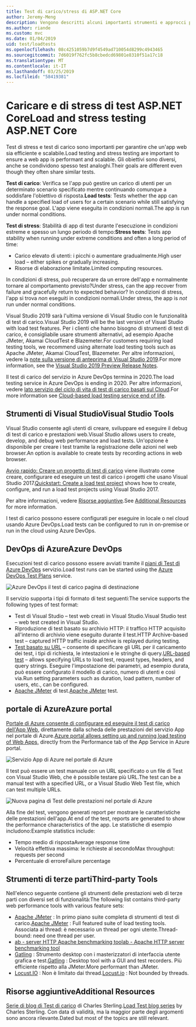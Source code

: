 ```yaml
---
title: Test di carico/stress di ASP.NET Core
author: Jeremy-Meng
description: Vengono descritti alcuni importanti strumenti e approcci per test di carico e delle App ASP.NET Core di test di stress.
ms.author: riande
ms.custom: mvc
ms.date: 01/04/2019
uid: test/loadtests
ms.openlocfilehash: 08c4251059b7d9f4549ad710054d8299c4943465
ms.sourcegitcommit: 7d6019f762fc5b8cbedcd69801e8310f51a17c18
ms.translationtype: MT
ms.contentlocale: it-IT
ms.lasthandoff: 03/25/2019
ms.locfileid: "58419381"
---
```

# <a name="load-and-stress-testing-aspnet-core"></a><span data-ttu-id="e1520-103">Caricare e di stress di test ASP.NET Core</span><span class="sxs-lookup"><span data-stu-id="e1520-103">Load and stress testing ASP.NET Core</span></span>

<span data-ttu-id="e1520-104">Test di stress e test di carico sono importanti per garantire che un'app web sia efficiente e scalabile.</span><span class="sxs-lookup"><span data-stu-id="e1520-104">Load testing and stress testing are important to ensure a web app is performant and scalable.</span></span> <span data-ttu-id="e1520-105">Gli obiettivi sono diversi, anche se condividono spesso test analoghi.</span><span class="sxs-lookup"><span data-stu-id="e1520-105">Their goals are different even though they often share similar tests.</span></span>

<span data-ttu-id="e1520-106">**Test di carico**: Verifica se l'app può gestire un carico di utenti per un determinato scenario specificato mentre continuando comunque a soddisfare l'obiettivo di risposta.</span><span class="sxs-lookup"><span data-stu-id="e1520-106">**Load tests**: Tests whether the app can handle a specified load of users for a certain scenario while still satisfying the response goal.</span></span> <span data-ttu-id="e1520-107">L'app viene eseguita in condizioni normali.</span><span class="sxs-lookup"><span data-stu-id="e1520-107">The app is run under normal conditions.</span></span>

<span data-ttu-id="e1520-108">**Test di stress**: Stabilità di app di test durante l'esecuzione in condizioni estreme e spesso un lungo periodo di tempo:</span><span class="sxs-lookup"><span data-stu-id="e1520-108">**Stress tests**: Tests app stability when running under extreme conditions and often a long period of time:</span></span>

* <span data-ttu-id="e1520-109">Carico elevato di utenti: i picchi o aumentare gradualmente.</span><span class="sxs-lookup"><span data-stu-id="e1520-109">High user load – either spikes or gradually increasing.</span></span>
* <span data-ttu-id="e1520-110">Risorse di elaborazione limitate.</span><span class="sxs-lookup"><span data-stu-id="e1520-110">Limited computing resources.</span></span>

<span data-ttu-id="e1520-111">In condizioni di stress, può recuperare da un errore dell'app e normalmente tornare al comportamento previsto?</span><span class="sxs-lookup"><span data-stu-id="e1520-111">Under stress, can the app recover from failure and gracefully return to expected behavior?</span></span> <span data-ttu-id="e1520-112">In condizioni di stress, l'app si trova *non* eseguiti in condizioni normali.</span><span class="sxs-lookup"><span data-stu-id="e1520-112">Under stress, the app is *not* run under normal conditions.</span></span>

<span data-ttu-id="e1520-113">Visual Studio 2019 sarà l'ultima versione di Visual Studio con le funzionalità di test di carico.</span><span class="sxs-lookup"><span data-stu-id="e1520-113">Visual Studio 2019 will be the last version of Visual Studio with load test features.</span></span> <span data-ttu-id="e1520-114">Per i clienti che hanno bisogno di strumenti di test di carico, è consigliabile usare strumenti alternativi, ad esempio Apache JMeter, Akamai CloudTest e Blazemeter.</span><span class="sxs-lookup"><span data-stu-id="e1520-114">For customers requiring load testing tools, we recommend using alternate load testing tools such as Apache JMeter, Akamai CloudTest, Blazemeter.</span></span> <span data-ttu-id="e1520-115">Per altre informazioni, vedere la [note sulla versione di anteprima di Visual Studio 2019](/visualstudio/releases/2019/release-notes-preview#test-tools).</span><span class="sxs-lookup"><span data-stu-id="e1520-115">For more information, see the [Visual Studio 2019 Preview Release Notes](/visualstudio/releases/2019/release-notes-preview#test-tools).</span></span>

<span data-ttu-id="e1520-116">Il test di carico del servizio in Azure DevOps termina in 2020.</span><span class="sxs-lookup"><span data-stu-id="e1520-116">The load testing service in Azure DevOps is ending in 2020.</span></span> <span data-ttu-id="e1520-117">Per altre informazioni, vedere [lato servizio del ciclo di vita di test di carico basati sul Cloud](https://devblogs.microsoft.com/devops/cloud-based-load-testing-service-eol/).</span><span class="sxs-lookup"><span data-stu-id="e1520-117">For more information see [Cloud-based load testing service end of life](https://devblogs.microsoft.com/devops/cloud-based-load-testing-service-eol/).</span></span>

## <a name="visual-studio-tools"></a><span data-ttu-id="e1520-118">Strumenti di Visual Studio</span><span class="sxs-lookup"><span data-stu-id="e1520-118">Visual Studio Tools</span></span>

<span data-ttu-id="e1520-119">Visual Studio consente agli utenti di creare, sviluppare ed eseguire il debug di test di carico e prestazioni web.</span><span class="sxs-lookup"><span data-stu-id="e1520-119">Visual Studio allows users to create, develop, and debug web performance and load tests.</span></span> <span data-ttu-id="e1520-120">Un'opzione è disponibile per creare i test tramite la registrazione delle azioni nel web browser.</span><span class="sxs-lookup"><span data-stu-id="e1520-120">An option is available to create tests by recording actions in web browser.</span></span>

<span data-ttu-id="e1520-121">[Avvio rapido: Creare un progetto di test di carico](/visualstudio/test/quickstart-create-a-load-test-project?view=vs-2017) viene illustrato come creare, configurare ed eseguire un test di carico i progetti che usano Visual Studio 2017.</span><span class="sxs-lookup"><span data-stu-id="e1520-121">[Quickstart: Create a load test project](/visualstudio/test/quickstart-create-a-load-test-project?view=vs-2017) shows how to create, configure, and run a load test projects using Visual Studio 2017.</span></span>

<span data-ttu-id="e1520-122">Per altre informazioni, vedere [Risorse aggiuntive](#add).</span><span class="sxs-lookup"><span data-stu-id="e1520-122">See [Additional Resources](#add) for more information.</span></span>

<span data-ttu-id="e1520-123">I test di carico possono essere configurati per eseguire in locale o nel cloud usando Azure DevOps.</span><span class="sxs-lookup"><span data-stu-id="e1520-123">Load tests can be configured to run in on-premise or run in the cloud using Azure DevOps.</span></span>

## <a name="azure-devops"></a><span data-ttu-id="e1520-124">DevOps di Azure</span><span class="sxs-lookup"><span data-stu-id="e1520-124">Azure DevOps</span></span>

<span data-ttu-id="e1520-125">Esecuzioni test di carico possono essere avviati tramite il [piani di Test di Azure DevOps](/azure/devops/test/load-test/index?view=vsts) servizio.</span><span class="sxs-lookup"><span data-stu-id="e1520-125">Load test runs can be started using the [Azure DevOps Test Plans](/azure/devops/test/load-test/index?view=vsts) service.</span></span>

![Azure DevOps il test di carico pagina di destinazione](./load-tests/_static/azure-devops-load-test.png)

<span data-ttu-id="e1520-127">Il servizio supporta i tipi di formato di test seguenti:</span><span class="sxs-lookup"><span data-stu-id="e1520-127">The service supports the following types of test format:</span></span>

* <span data-ttu-id="e1520-128">Test di Visual Studio – test web creati in Visual Studio.</span><span class="sxs-lookup"><span data-stu-id="e1520-128">Visual Studio test – web test created in Visual Studio.</span></span>
* <span data-ttu-id="e1520-129">Riproduzione di test basato su archivio HTTP: il traffico HTTP acquisito all'interno di archivio viene eseguito durante il test.</span><span class="sxs-lookup"><span data-stu-id="e1520-129">HTTP Archive-based test – captured HTTP traffic inside archive is replayed during testing.</span></span>
* <span data-ttu-id="e1520-130">[Test basato su URL](/azure/devops/test/load-test/get-started-simple-cloud-load-test?view=vsts) – consente di specificare gli URL per il caricamento dei test, i tipi di richiesta, le intestazioni e le stringhe di query.</span><span class="sxs-lookup"><span data-stu-id="e1520-130">[URL-based test](/azure/devops/test/load-test/get-started-simple-cloud-load-test?view=vsts) – allows specifying URLs to load test, request types, headers, and query strings.</span></span> <span data-ttu-id="e1520-131">Eseguire l'impostazione dei parametri, ad esempio durata, può essere configurato il modello di carico, numero di utenti e così via.</span><span class="sxs-lookup"><span data-stu-id="e1520-131">Run setting parameters such as duration, load pattern, number of users, etc., can be configured.</span></span>
* <span data-ttu-id="e1520-132">[Apache JMeter](https://jmeter.apache.org/) di test.</span><span class="sxs-lookup"><span data-stu-id="e1520-132">[Apache JMeter](https://jmeter.apache.org/) test.</span></span>

## <a name="azure-portal"></a><span data-ttu-id="e1520-133">portale di Azure</span><span class="sxs-lookup"><span data-stu-id="e1520-133">Azure portal</span></span>

<span data-ttu-id="e1520-134">[Portale di Azure consente di configurare ed eseguire il test di carico dell'App Web,](/azure/devops/test/load-test/app-service-web-app-performance-test?view=vsts) direttamente dalla scheda delle prestazioni del servizio App nel portale di Azure.</span><span class="sxs-lookup"><span data-stu-id="e1520-134">[Azure portal allows setting up and running load testing of Web Apps,](/azure/devops/test/load-test/app-service-web-app-performance-test?view=vsts) directly from the Performance tab of the App Service in Azure portal.</span></span>

![Servizio App di Azure nel portale di Azure](./load-tests/_static/azure-appservice-perf-test.png)

<span data-ttu-id="e1520-136">Il test può essere un test manuale con un URL specificato o un file di Test con Visual Studio Web, che è possibile testare più URL.</span><span class="sxs-lookup"><span data-stu-id="e1520-136">The test can be a manual test with a specified URL, or a Visual Studio Web Test file, which can test multiple URLs.</span></span>

![Nuova pagina di Test delle prestazioni nel portale di Azure](./load-tests/_static/azure-appservice-perf-test-config.png)

<span data-ttu-id="e1520-138">Alla fine del test, vengono generati report per mostrare le caratteristiche delle prestazioni dell'app.</span><span class="sxs-lookup"><span data-stu-id="e1520-138">At end of the test, reports are generated to show the performance characteristics of the app.</span></span> <span data-ttu-id="e1520-139">Le statistiche di esempio includono:</span><span class="sxs-lookup"><span data-stu-id="e1520-139">Example statistics include:</span></span>

* <span data-ttu-id="e1520-140">Tempo medio di risposta</span><span class="sxs-lookup"><span data-stu-id="e1520-140">Average response time</span></span>
* <span data-ttu-id="e1520-141">Velocità effettiva massima: le richieste al secondo</span><span class="sxs-lookup"><span data-stu-id="e1520-141">Max throughput: requests per second</span></span>
* <span data-ttu-id="e1520-142">Percentuale di errore</span><span class="sxs-lookup"><span data-stu-id="e1520-142">Failure percentage</span></span>

## <a name="third-party-tools"></a><span data-ttu-id="e1520-143">Strumenti di terze parti</span><span class="sxs-lookup"><span data-stu-id="e1520-143">Third-party Tools</span></span>

<span data-ttu-id="e1520-144">Nell'elenco seguente contiene gli strumenti delle prestazioni web di terze parti con diversi set di funzionalità:</span><span class="sxs-lookup"><span data-stu-id="e1520-144">The following list contains third-party web performance tools with various feature sets:</span></span>

* <span data-ttu-id="e1520-145">[Apache JMeter](https://jmeter.apache.org/) : In primo piano suite completa di strumenti di test di carico.</span><span class="sxs-lookup"><span data-stu-id="e1520-145">[Apache JMeter](https://jmeter.apache.org/) : Full featured suite of load testing tools.</span></span> <span data-ttu-id="e1520-146">Associata ai thread: è necessario un thread per ogni utente.</span><span class="sxs-lookup"><span data-stu-id="e1520-146">Thread-bound: need one thread per user.</span></span>
* [<span data-ttu-id="e1520-147">ab - server HTTP Apache benchmarking tool</span><span class="sxs-lookup"><span data-stu-id="e1520-147">ab - Apache HTTP server benchmarking tool</span></span>](https://httpd.apache.org/docs/2.4/programs/ab.html)
* <span data-ttu-id="e1520-148">[Gatling](https://gatling.io/) : Strumento desktop con i masterizzatori di interfaccia utente grafica e test.</span><span class="sxs-lookup"><span data-stu-id="e1520-148">[Gatling](https://gatling.io/) : Desktop tool with a GUI and test recorders.</span></span> <span data-ttu-id="e1520-149">Più efficiente rispetto alla JMeter.</span><span class="sxs-lookup"><span data-stu-id="e1520-149">More performant than JMeter.</span></span>
* <span data-ttu-id="e1520-150">[Locust.IO](https://locust.io/) : Non è limitato dai thread.</span><span class="sxs-lookup"><span data-stu-id="e1520-150">[Locust.io](https://locust.io/) : Not bounded by threads.</span></span>

<a name="add"></a>

## <a name="additional-resources"></a><span data-ttu-id="e1520-151">Risorse aggiuntive</span><span class="sxs-lookup"><span data-stu-id="e1520-151">Additional Resources</span></span>

<span data-ttu-id="e1520-152">[Serie di blog di Test di carico](https://blogs.msdn.microsoft.com/charles_sterling/2015/06/01/load-test-series-part-i-creating-web-performance-tests-for-a-load-test/) di Charles Sterling.</span><span class="sxs-lookup"><span data-stu-id="e1520-152">[Load Test blog series](https://blogs.msdn.microsoft.com/charles_sterling/2015/06/01/load-test-series-part-i-creating-web-performance-tests-for-a-load-test/) by Charles Sterling.</span></span> <span data-ttu-id="e1520-153">Con data di validità, ma la maggior parte degli argomenti sono ancora rilevante.</span><span class="sxs-lookup"><span data-stu-id="e1520-153">Dated but most of the topics are still relevant.</span></span>
